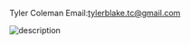 Tyler Coleman
Email:tylerblake.tc@gmail.com

![description](https://user-images.githubusercontent.com/16784933/29846911-96cc260e-8cde-11e7-9a26-a0dc1744109a.png)

